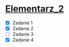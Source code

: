 # [Elementarz_2](http://wbzyl.inf.ug.edu.pl/c/elementarz-2)

* [X] Zadanie 1
* [X] Zadanie 2
* [ ] Zadanie 3
* [X] Zadanie 4
